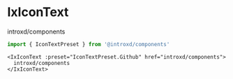 # IxIconText

<IxIconText :preset="IconTextPreset.Github" href="introxd/components" mt-4>
  introxd/components
</IxIconText>

<script setup>
import { IconTextPreset } from '@introxd/components'
</script>

```ts
import { IconTextPreset } from '@introxd/components'
```

```vue
<IxIconText :preset="IconTextPreset.Github" href="introxd/components">
  introxd/components
</IxIconText>
```
